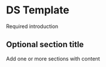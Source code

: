 # DS Template

Required introduction



## Optional section title

Add one or more sections with content


